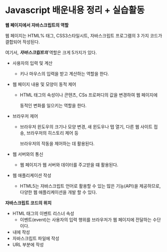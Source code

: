 # Javascript 배운내용 정리 + 실습활동
**웹 페이지에서 자바스크립트의 역할**

웹 페이지는 HTML% 태그, CSS3스타일시트, 자바스크립트 프로그램의 
3 가지 코드가 결합되어 작성된다.

여기서, ___자바스크립트의___ 역할은 크게 5가지가 있다.


- 사용자의 입력 및 계산
  - 키나 마우스의 입력을 받고 계산하는 역할을 한다.
 
- 웹 페이지 내용 및 모양이 동적 제어
  - HTML 태그의 속성이나 콘텐츠, CSs 프로퍼디의 값을 변경하여 웹 페이지에
    
    동적인 변화를 일으키는 역할을 한다.

- 브라우저 제어
  - 브라우저 윈도우의 크기나 모양 변경, 새 윈도우나 탭 열기, 다른 웹 사이트 접송, 브라우저의 히스토리 제어 등
    
    브라우저의 작동을 제어하는 데 활용된다.
    
- 웹 서버와의 통신
  - 웹 페이지가 웹 서버와 데이터를 주고받을 떄 활용된다.

- 웹 애플리케이션 작성
  - HTML5는 자바스크립트 언어로 활용할 수 있는 많은 기능(API)을 제공하므로, 다양한 웹 애플리케이션을 개발 할 수 있다.

**자바스크립트 코드의 위치**

- HTML 태그의 이벤트 리스너 속성
  - 이벤트(event)는 사용자의 입력 행위를 브라우저가 웹 페이지에 전달하는 수단이다. 
- <script></script> 내에 작성
- 자바스크립트 파일에 작성
- URL 부분에 작성

 

